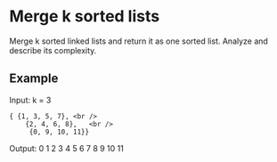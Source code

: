 # Merge k sorted lists

Merge k sorted linked lists and return it as one sorted list. Analyze and describe its complexity.


## Example

Input:	k = 3

	{ {1, 3, 5, 7},	<br />
    	{2, 4, 6, 8},	<br />
         {0, 9, 10, 11}} 


Output: 0 1 2 3 4 5 6 7 8 9 10 11 
